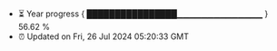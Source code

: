- ⏳ Year progress { ████████████████▁▁▁▁▁▁▁▁▁▁▁▁▁▁ } 56.62 %
- ⏰ Updated on Fri, 26 Jul 2024 05:20:33 GMT

